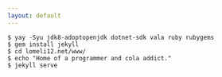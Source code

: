 ```yaml
---
layout: default
---
```


<pre><code class="language-bash">$ yay -Syu jdk8-adoptopenjdk dotnet-sdk vala ruby rubygems
$ gem install jekyll
$ cd lomeli12.net/www/
$ echo "Home of a programmer and cola addict."
$ jekyll serve
</code></pre>